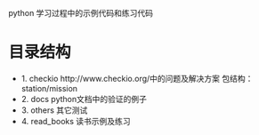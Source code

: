 python 学习过程中的示例代码和练习代码
<h1>目录结构</h1>
<ul>
<li>1. checkio http://www.checkio.org/中的问题及解决方案  包结构：station/mission</li>
<li>2. docs  python文档中的验证的例子</li>
<li>3. others 其它测试</li>
<li>4. read_books 读书示例及练习</li>
</ul>
